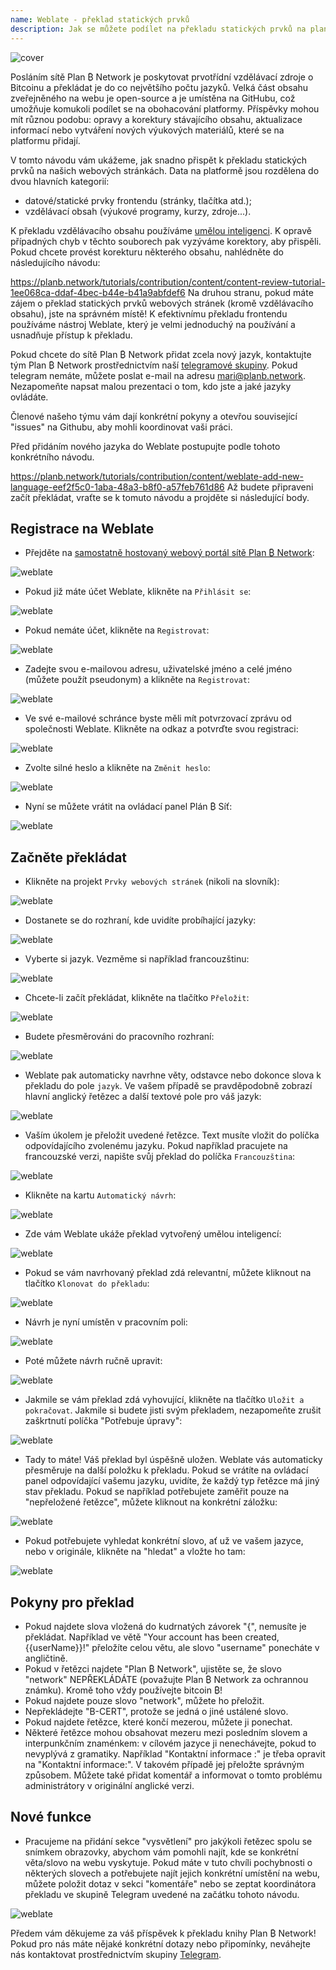 ```yaml
---
name: Weblate - překlad statických prvků
description: Jak se můžete podílet na překladu statických prvků na planb.network?
---
```

![cover](assets/cover.webp)

Posláním sítě Plan ₿ Network je poskytovat prvotřídní vzdělávací zdroje o Bitcoinu a překládat je do co největšího počtu jazyků. Velká část obsahu zveřejněného na webu je open-source a je umístěna na GitHubu, což umožňuje komukoli podílet se na obohacování platformy. Příspěvky mohou mít různou podobu: opravy a korektury stávajícího obsahu, aktualizace informací nebo vytváření nových výukových materiálů, které se na platformu přidají.

V tomto návodu vám ukážeme, jak snadno přispět k překladu statických prvků na našich webových stránkách. Data na platformě jsou rozdělena do dvou hlavních kategorií:


- datové/statické prvky frontendu (stránky, tlačítka atd.);
- vzdělávací obsah (výukové programy, kurzy, zdroje...).

K překladu vzdělávacího obsahu používáme [umělou inteligenci](https://github.com/Asi0Flammeus/LLM-Translator). K opravě případných chyb v těchto souborech pak vyzýváme korektory, aby přispěli. Pokud chcete provést korekturu některého obsahu, nahlédněte do následujícího návodu:

https://planb.network/tutorials/contribution/content/content-review-tutorial-1ee068ca-ddaf-4bec-b44e-b41a9abfdef6
Na druhou stranu, pokud máte zájem o překlad statických prvků webových stránek (kromě vzdělávacího obsahu), jste na správném místě! K efektivnímu překladu frontendu používáme nástroj Weblate, který je velmi jednoduchý na používání a usnadňuje přístup k překladu.

Pokud chcete do sítě Plan ₿ Network přidat zcela nový jazyk, kontaktujte tým Plan ₿ Network prostřednictvím naší [telegramové skupiny](https://t.me/PlanBNetwork_ContentBuilder). Pokud telegram nemáte, můžete poslat e-mail na adresu mari@planb.network. Nezapomeňte napsat malou prezentaci o tom, kdo jste a jaké jazyky ovládáte.

Členové našeho týmu vám dají konkrétní pokyny a otevřou související "issues" na Githubu, aby mohli koordinovat vaši práci.

Před přidáním nového jazyka do Weblate postupujte podle tohoto konkrétního návodu.

https://planb.network/tutorials/contribution/content/weblate-add-new-language-eef2f5c0-1aba-48a3-b8f0-a57feb761d86
Až budete připraveni začít překládat, vraťte se k tomuto návodu a projděte si následující body.

## Registrace na Weblate


- Přejděte na [samostatně hostovaný webový portál sítě Plan ₿ Network](https://weblate.planb.network/):

![weblate](assets/01.webp)


- Pokud již máte účet Weblate, klikněte na `Přihlásit se`:

![weblate](assets/02.webp)


- Pokud nemáte účet, klikněte na `Registrovat`:

![weblate](assets/03.webp)


- Zadejte svou e-mailovou adresu, uživatelské jméno a celé jméno (můžete použít pseudonym) a klikněte na `Registrovat`:

![weblate](assets/04.webp)


- Ve své e-mailové schránce byste měli mít potvrzovací zprávu od společnosti Weblate. Klikněte na odkaz a potvrďte svou registraci:

![weblate](assets/05.webp)


- Zvolte silné heslo a klikněte na `Změnit heslo`:

![weblate](assets/06.webp)


- Nyní se můžete vrátit na ovládací panel Plán ₿ Síť:

![weblate](assets/07.webp)

## Začněte překládat


- Klikněte na projekt `Prvky webových stránek` (nikoli na slovník):

![weblate](assets/08.webp)


- Dostanete se do rozhraní, kde uvidíte probíhající jazyky:

![weblate](assets/09.webp)


- Vyberte si jazyk. Vezměme si například francouzštinu:

![weblate](assets/10.webp)


- Chcete-li začít překládat, klikněte na tlačítko `Přeložit`:

![weblate](assets/11.webp)


- Budete přesměrováni do pracovního rozhraní:

![weblate](assets/12.webp)


- Weblate pak automaticky navrhne věty, odstavce nebo dokonce slova k překladu do pole `jazyk`. Ve vašem případě se pravděpodobně zobrazí hlavní anglický řetězec a další textové pole pro váš jazyk:

![weblate](assets/13.webp)


- Vaším úkolem je přeložit uvedené řetězce. Text musíte vložit do políčka odpovídajícího zvolenému jazyku. Pokud například pracujete na francouzské verzi, napište svůj překlad do políčka `Francouzština`:

![weblate](assets/14.webp)


- Klikněte na kartu `Automatický návrh`:

![weblate](assets/15.webp)


- Zde vám Weblate ukáže překlad vytvořený umělou inteligencí:

![weblate](assets/16.webp)


- Pokud se vám navrhovaný překlad zdá relevantní, můžete kliknout na tlačítko `Klonovat do překladu`:

![weblate](assets/17.webp)


- Návrh je nyní umístěn v pracovním poli:

![weblate](assets/18.webp)


- Poté můžete návrh ručně upravit:

![weblate](assets/19.webp)


- Jakmile se vám překlad zdá vyhovující, klikněte na tlačítko `Uložit a pokračovat`. Jakmile si budete jisti svým překladem, nezapomeňte zrušit zaškrtnutí políčka "Potřebuje úpravy":

![weblate](assets/20.webp)


- Tady to máte! Váš překlad byl úspěšně uložen. Weblate vás automaticky přesměruje na další položku k překladu. Pokud se vrátíte na ovládací panel odpovídající vašemu jazyku, uvidíte, že každý typ řetězce má jiný stav překladu. Pokud se například potřebujete zaměřit pouze na "nepřeložené řetězce", můžete kliknout na konkrétní záložku:

![weblate](assets/21.webp)


- Pokud potřebujete vyhledat konkrétní slovo, ať už ve vašem jazyce, nebo v originále, klikněte na "hledat" a vložte ho tam:

![weblate](assets/22.webp)

## Pokyny pro překlad


- Pokud najdete slova vložená do kudrnatých závorek "{", nemusíte je překládat. Například ve větě "Your account has been created, {{userName}}!" přeložíte celou větu, ale slovo "username" ponecháte v angličtině.
- Pokud v řetězci najdete "Plan ₿ Network", ujistěte se, že slovo "network" NEPŘEKLÁDÁTE (považujte Plan ₿ Network za ochrannou známku). Kromě toho vždy používejte bitcoin ₿!
- Pokud najdete pouze slovo "network", můžete ho přeložit.
- Nepřekládejte "B-CERT", protože se jedná o jiné ustálené slovo.
- Pokud najdete řetězce, které končí mezerou, můžete ji ponechat.
- Některé řetězce mohou obsahovat mezeru mezi posledním slovem a interpunkčním znaménkem: v cílovém jazyce ji nenechávejte, pokud to nevyplývá z gramatiky. Například "Kontaktní informace :" je třeba opravit na "Kontaktní informace:". V takovém případě jej přeložte správným způsobem. Můžete také přidat komentář a informovat o tomto problému administrátory v originální anglické verzi.

## Nové funkce


- Pracujeme na přidání sekce "vysvětlení" pro jakýkoli řetězec spolu se snímkem obrazovky, abychom vám pomohli najít, kde se konkrétní věta/slovo na webu vyskytuje. Pokud máte v tuto chvíli pochybnosti o některých slovech a potřebujete najít jejich konkrétní umístění na webu, můžete položit dotaz v sekci "komentáře" nebo se zeptat koordinátora překladu ve skupině Telegram uvedené na začátku tohoto návodu.

![weblate](assets/23.webp)

Předem vám děkujeme za váš příspěvek k překladu knihy Plan ₿ Network! Pokud pro nás máte nějaké konkrétní dotazy nebo připomínky, neváhejte nás kontaktovat prostřednictvím skupiny [Telegram](https://t.me/PlanBNetwork_ContentBuilder).
